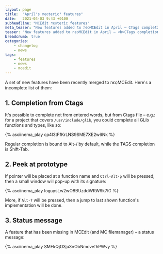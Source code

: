 ```yaml
---
layout: page
title:  "April's הϵѻteric³ features"
date:   2021-04-03 9:43 +0100
subheadline: "MCEdit הϵѻteric features"
meta_teaser: "New features added to הϵѻMCEdit in April – CTags completion³, peek at prototype² and status message line."
teaser: "New features added to הϵѻMCEdit in April – <b>CTags completion</b>³, <b>peek at prototype</b>² and <b>status message line</b>."
breadcrumb: true
categories: 
    - changelog
    - news
tags:
    - features
    - news
    - mcedit
---
```


A set of new features have been recently merged to הϵѻMCEdit. Here's a
incomplete list of them:

## 1. **Completion from Ctags**

It's possible to complete not from entered words, but from Ctags
file – e.g.: for a project that covers `/usr/include/glib`, you
could complete all GLib functions and types, like so:

{% asciinema_play cp4I3tFfKrLNS9SME7XE2w6Nk %}

Regular completion is bound to Alt-/ by default, while the TAGS
completion is Shift-Tab.


## 2. **Peek at prototype**

If pointer will be placed at a function name and `Ctrl-Alt-p` will be pressed, then
a small window will pop-up with its signature:

{% asciinema_play IoguysLw2wO8BUzddWRW9k7lG %}

More, if `Alt-?` will be pressed, then a jump to last shown function's implementation
will be done.


## 3. **Status message**

A feature that has been missing in MCEdit (and MC filemanager) – a status message:

{% asciinema_play SMFkQjO3ju3nObNmcvefhPWvy %}

